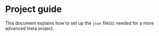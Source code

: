 # Project guide

This document explains how to set up the `json` file(s) needed for a more advanced lireta project.

